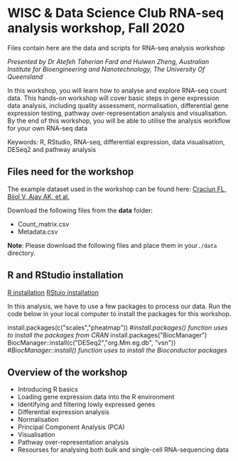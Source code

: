 # WISC & Data Science Club RNA-seq analysis workshop, Fall 2020

Files contain here are the data and scripts for RNA-seq analysis workshop 

*Presented by Dr Atefeh Taherian Fard and Huiwen Zheng, Australian Institute for Bioengineering and Nanotechnology, The University Of Queensland*

In this workshop, you will learn how to analyse and explore RNA-seq count data. This hands-on workshop will cover basic steps in gene expression data analysis, including quality assessment, normalisation, differential gene expression testing, pathway over-representation analysis and visualisation. By the end of this workshop, you will be able to utilise the analysis workflow for your own RNA-seq data

Keywords: R, RStudio, RNA-seq, differential expression, data visualisation, DESeq2 and pathway analysis

## Files need for the workshop 

The example dataset used in the workshop can be found here: [Craciun FL, Bijol V, Ajay AK, et al.](https://www.ncbi.nlm.nih.gov/pmc/articles/PMC4884105/) 

Download the following files from the **data** folder:

* Count_matrix.csv
* Metadata.csv


**Note**: Please download the following files and place them in your`./data` directory.


## R and RStudio installation
[R installation](https://cran.r-project.org/bin/windows/base/)
[RStuio installation](https://rstudio.com/products/rstudio/download/)

In this analysis, we have to use a few packages to process our data. Run the code below in your local computer to install the packages for this workshop.

install.packages(c("scales","pheatmap"))
#*install.packages() function uses to install the packages from CRAN*
install.packages("BiocManager") 
BiocManager::install(c("DESeq2","org.Mm.eg.db", "vsn"))
#*BiocManager::install() function uses to install the Bioconductor packages*

## Overview of the workshop 

* Introducing R basics
* Loading gene expression data into the R environment
* Identifying and filtering lowly expressed genes
* Differential expression analysis
* Normalisation
* Principal Component Analysis (PCA)
* Visualisation
* Pathway over-representation analysis
* Resourses for analysing both bulk and single-cell RNA-sequencing data


